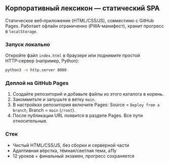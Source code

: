## Корпоративный лексикон — статический SPA

Статическое веб‑приложение (HTML/CSS/JS), совместимо с GitHub Pages. Работает офлайн ограниченно (PWA-манифест), хранит прогресс в `localStorage`.

### Запуск локально

Откройте файл `index.html` в браузере или поднимите простой HTTP‑сервер (например, Python):

```bash
python3 -m http.server 8000
```

### Деплой на GitHub Pages

1. Создайте репозиторий и добавьте файлы из этого каталога в корень.
2. Закоммитьте и запушьте в ветку `main`.
3. В настройках репозитория включите Pages: Source = `Deploy from a branch`, Branch = `main` (`/root`).
4. После публикации URL появится в разделе Pages. Все пути относительные.

### Стек

- Чистый HTML/CSS/JS, без сборки и серверной части
- Адаптивная вёрстка, тёмная/светлая тема, a11y
- 12 уроков + финальный экзамен, прогресс сохраняется


